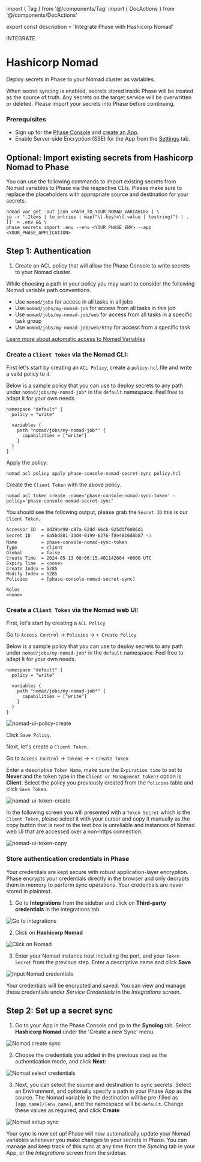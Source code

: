 import { Tag } from '@/components/Tag'
import { DocActions } from '@/components/DocActions'

export const description = 'Integrate Phase with Hashicorp Nomad'

<Tag variant="small">INTEGRATE</Tag>

# Hashicorp Nomad

Deploy secrets in Phase to your Nomad cluster as variables.

<DocActions /> 

<Warning>
  When secret syncing is enabled, secrets stored inside Phase will be treated as
  the source of truth. Any secrets on the target service will be overwritten or
  deleted. Please import your secrets into Phase before continuing.
</Warning>

### Prerequisites

- Sign up for the [Phase Console](/quickstart) and [create an App](/console/apps#create-an-app).
- Enable Server-side Encryption (SSE) for the App from the [Settings](/console/apps#settings) tab.

## Optional: Import existing secrets from Hashicorp Nomad to Phase

You can use the following commands to import existing secrets from Nomad variables to Phase via the respective CLIs. Please make sure to replace the placeholders with appropriate source and destination for your secrets.

```fish
nomad var get -out json <PATH_TO_YOUR_NOMAD_VARIABLE> | \
jq -r '.Items | to_entries | map("\(.key)=\(.value | tostring)") | .[]' > .env && \
phase secrets import .env --env <YOUR_PHASE_ENV> --app <YOUR_PHASE_APPLICATION>
```

## Step 1: Authentication

1. Create an ACL policy that will allow the Phase Console to write secrets to your Nomad cluster.

While choosing a path in your policy you may want to consider the following Nomad variable path conventions.

- Use `nomad/jobs` for access in all tasks in all jobs
- Use `nomad/jobs/my-nomad-job` for access from all tasks in this job
- Use `nomad/jobs/my-nomad-job/web` for access from all tasks in a specific task group
- Use `nomad/jobs/my-nomad-job/web/http` for access from a specific task

[Learn more about automatic access to Nomad Variables](https://developer.hashicorp.com/nomad/tutorials/variables/variables-tasks)

### Create a `Client Token` via the Nomad CLI:

First let's start by creating an `ACL Policy`, create a `policy.hcl` file and write a valid policy to it.

Below is a sample policy that you can use to deploy secrets to any path under `nomad/jobs/my-nomad-job*` in the `default` namespace. Feel free to adapt it for your own needs.

```hcl
namespace "default" {
  policy = "write"

  variables {
    path "nomad/jobs/my-nomad-job*" {
      capabilities = ["write"]
    }
  }
}
```

Apply the policy:

```fish
nomad acl policy apply phase-console-nomad-secret-sync policy.hcl
```

Create the `Client Token` with the above policy.

```fish
nomad acl token create -name='phase-console-nomad-sync-token' -policy='phase-console-nomad-secret-sync'
```

You should see the following output, please grab the `Secret ID` this is our `Client Token`.

```fish
Accessor ID  = 0d39be90-c87a-62dd-66cb-925ddf6086d1
Secret ID    = 6a5bd881-33d4-0199-6276-f8e4816d8b87 👈
Name         = phase-console-nomad-sync-token
Type         = client
Global       = false
Create Time  = 2024-05-13 08:06:15.401142664 +0000 UTC
Expiry Time  = <none>
Create Index = 5285
Modify Index = 5285
Policies     = [phase-console-nomad-secret-sync]

Roles
<none>
```

### Create a `Client Token` via the Nomad web UI:

First, let's start by creating a `ACL Policy`

Go to `Access Control` -> `Policies` -> `+ Create Policy`

Below is a sample policy that you can use to deploy secrets to any path under `nomad/jobs/my-nomad-job*` in the `default` namespace. Feel free to adapt it for your own needs.

```hcl
namespace "default" {
  policy = "write"

  variables {
    path "nomad/jobs/my-nomad-job*" {
      capabilities = ["write"]
    }
  }
}
```

![nomad-ui-policy-create](/assets/images/platform-integrations/hashicorp/nomad/nomad-ui-policy-create.png)

Click `Save Policy`.

Next, let's create a `Client Token`.

Go to `Access Control` -> `Tokens` -> `+ Create Token`

Enter a descriptive `Token Name`, make sure the `Expiration time` to set to **Never** and the token type in the `Client or Management token?` option is **Client**. Select the policy you previously created from the `Policies` table and click `Save Token`.

![nomad-ui-token-create](/assets/images/platform-integrations/hashicorp/nomad/nomad-ui-token-create.png)

In the following screen you will presented with a `Token Secret` which is the `Client Token`, please select it with your cursor and copy it manually as the copy button that is next to the text box is unreliable and instances of Nomad web UI that are accessed over a non-https connection.

![nomad-ui-token-copy](/assets/images/platform-integrations/hashicorp/nomad/nomad-ui-token-copy.png)


### Store authentication credentials in Phase

<Note>
  Your credentials are kept secure with robust application-layer encryption.
  Phase encrypts your credentials directly in the browser and only decrypts them
  in memory to perform sync operations. Your credentials are never stored in
  plaintext.
</Note>


1. Go to **Integrations** from the sidebar and click on **Third-party credentials** in the integrations tab.

![Go to integrations](/assets/images/platform-integrations/integrations-sidebar.png)

2. Click on **Hashicorp Nomad**

![Click on Nomad](/assets/images/platform-integrations/hashicorp/nomad/nomad-create-creds-button.png)

3. Enter your Nomad instance host including the port, and your `Token Secret` from the previous step. Enter a descriptive name and click **Save**

![Input Nomad credentials](/assets/images/platform-integrations/hashicorp/nomad/nomad-input-creds.png)

Your credentials will be encrypted and saved. You can view and manage these credentials under *Service Credentials* in the *Integrations* screen.

## Step 2: Set up a secret sync

1. Go to your App in the Phase Console and go to the **Syncing** tab. Select **Hashicorp Nomad** under the 'Create a new Sync' menu.

![Nomad create sync](/assets/images/platform-integrations/hashicorp/nomad/nomad-create-sync-button.png)

2. Choose the credentials you added in the previous step as the authentication mode, and click **Next**:

![Nomad select credentials](/assets/images/platform-integrations/hashicorp/nomad/nomad-sync-choose-creds.png)

3. Next, you can select the source and destination to sync secrets. Select an Environment, and optionally specify a path in your Phase App as the source. 
The Nomad variable in the destination will be pre-filled as `[app_name]/[env_name]`, and the namespace will be `default`. Change these values as required, and click **Create**

![Nomad setup sync](/assets/images/platform-integrations/hashicorp/nomad/nomad-setup-sync.png)

Your sync is now set up! Phase will now automatically update your Nomad variables whenever you make changes to your secrets in Phase.
You can manage and keep track of this sync at any time from the *Syncing* tab in your App, or the *Integrations* screen from the sidebar.
